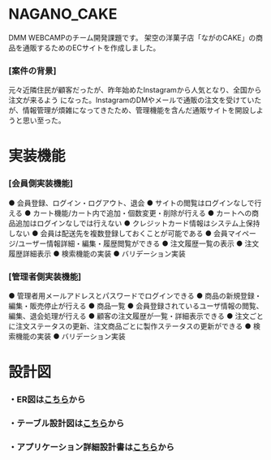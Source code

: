 # NAGANO_CAKE

DMM WEBCAMPのチーム開発課題です。
架空の洋菓子店「ながのCAKE」の商品を通販するためのECサイトを作成しました。
### [案件の背景]
元々近隣住民が顧客だったが、昨年始めたInstagramから人気となり、全国から注文が来るよう
になった。InstagramのDMやメールで通販の注文を受けていたが、情報管理が煩雑になってきたため、管理機能を含んだ通販サイトを開設しようと思い至った。

# 実装機能

### [会員側実装機能]
● 会員登録、ログイン・ログアウト、退会
● サイトの閲覧はログインなしで行える
● カート機能/カート内で追加・個数変更・削除が行える
● カートへの商品追加はログインなしでは行えない
● クレジットカード情報はシステム上保持しない
● 会員は配送先を複数登録しておくことが可能である
● 会員マイページ/ユーザー情報詳細・編集・履歴閲覧ができる
● 注文履歴一覧の表示
● 注文履歴詳細表示
● 検索機能の実装
● バリデーション実装

### [管理者側実装機能]
● 管理者用メールアドレスとパスワードでログインできる
● 商品の新規登録・編集・販売停止が行える
● 商品一覧
● 会員登録されているユーザ情報の閲覧、編集、退会処理が行える
● 顧客の注文履歴が一覧・詳細表示できる
● 注文ごとに注文ステータスの更新、注文商品ごとに製作ステータスの更新ができる
● 検索機能の実装
● バリデーション実装

# 設計図

### ・ER図は[こちら](https://drive.google.com/file/d/1CseqlieC3RVMwD06XJy4RCwh6yJE7rwP/view?usp=sharing)から
### ・テーブル設計図は[こちら](https://drive.google.com/file/d/1CseqlieC3RVMwD06XJy4RCwh6yJE7rwP/view?usp=sharing)から
### ・アプリケーション詳細設計書は[こちら](https://docs.google.com/spreadsheets/d/1stNAiUbfw087V6uJi99C5hNpvmy46xlaPfmZls96aaw/edit?usp=sharing)から
